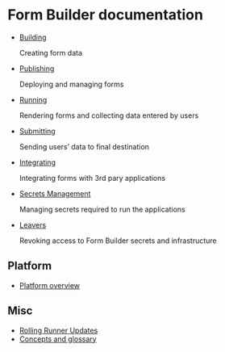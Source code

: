 # Form Builder documentation

- [Building](building/building.md)

  Creating form data

- [Publishing](publishing/publishing.md)

  Deploying and managing forms

- [Running](running/running.md)

  Rendering forms and collecting data entered by users

- [Submitting](submitting/submitting.md)

  Sending users’ data to final destination

- [Integrating](integrating/integrating.md)

  Integrating forms with 3rd pary applications

- [Secrets Management](secrets/secrets.md)

  Managing secrets required to run the applications

- [Leavers](leavers/leavers.md)

  Revoking access to Form Builder secrets and infrastructure

## Platform

- [Platform overview](platform/platform.md)

## Misc

- [Rolling Runner Updates](form_updates.md)
- [Concepts and glossary](glossary.md)
